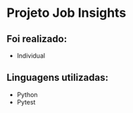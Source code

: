 # Projeto Job Insights

## Foi realizado:
  - Individual
  
## Linguagens utilizadas:
  - Python
  - Pytest
